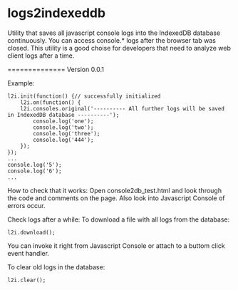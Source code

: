 logs2indexeddb
==============

Utility that saves all javascript console logs into the IndexedDB database continuously.
You can access console.* logs after the browser tab was closed.
This utility is a good choise for developers that need to analyze web client logs after a time.

==============
Version 0.0.1

Example:

    l2i.init(function() {// successfully initialized
        l2i.on(function() {
	    l2i.consoles.original('---------- All further logs will be saved in IndexedDB database ----------');
            console.log('one');
            console.log('two');
            console.log('three');
            console.log('444');
        });
    });
    ...
    console.log('5');
    console.log('6');
    ...

How to check that it works:
Open console2db_test.html and look through the code and comments on the page. Also look into Javascript Console of errors occur.

Check logs after a while:
To download a file with all logs from the database:

    l2i.download();

You can invoke it right from Javascript Console or attach to a buttom click event handler.


To clear old logs in the database:

    l2i.clear();
